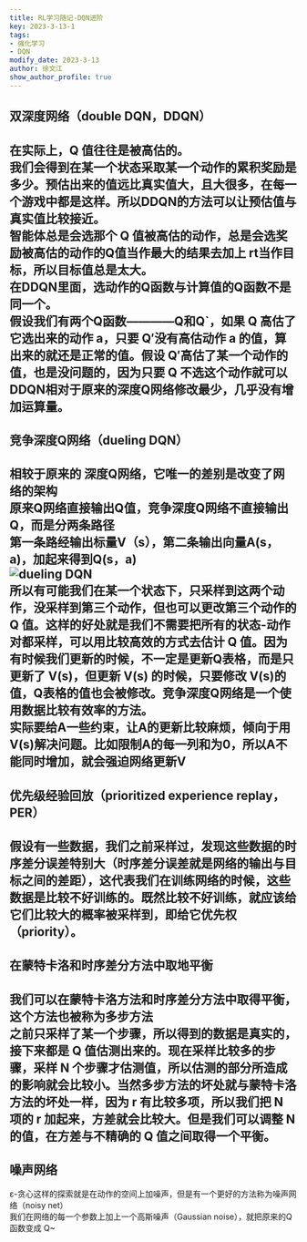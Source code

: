 ```yaml
---
title: RL学习随记-DQN进阶
key: 2023-3-13-1
tags: 
- 强化学习
- DQN
modify_date: 2023-3-13
author: 徐文江
show_author_profile: true
---
```


## 双深度网络（double DQN，DDQN）     
在实际上，Q 值往往是被高估的。    
我们会得到在某一个状态采取某一个动作的累积奖励是多少。预估出来的值远比真实值大，且大很多，在每一个游戏中都是这样。所以DDQN的方法可以让预估值与真实值比较接近。   
智能体总是会选那个 Q 值被高估的动作，总是会选奖励被高估的动作的Q值当作最大的结果去加上 rt当作目标，所以目标值总是太大。          
在DDQN里面，选动作的Q函数与计算值的Q函数不是同一个。    
假设我们有两个Q函数————Q和Q`，如果 Q 高估了它选出来的动作 a，只要 Q′没有高估动作 a 的值，算出来的就还是正常的值。假设 Q′高估了某一个动作的值，也是没问题的，因为只要 Q 不选这个动作就可以      
DDQN相对于原来的深度Q网络修改最少，几乎没有增加运算量。     
----------------       
## 竞争深度Q网络（dueling DQN）     
相较于原来的 深度Q网络，它唯一的差别是改变了网络的架构      
原来Q网络直接输出Q值，竞争深度Q网络不直接输出Q，而是分两条路径   
第一条路经输出标量V（s），第二条输出向量A(s，a)，加起来得到Q(s，a)        
![dueling DQN](https://datawhalechina.github.io/easy-rl/img/ch7/7.4.png)       
所以有可能我们在某一个状态下，只采样到这两个动作，没采样到第三个动作，但也可以更改第三个动作的 Q 值。这样的好处就是我们不需要把所有的状态-动作对都采样，可以用比较高效的方式去估计 Q 值。因为有时候我们更新的时候，不一定是更新Q表格，而是只更新了 V(s)，但更新 V(s) 的时候，只要修改 V(s)的值，Q表格的值也会被修改。竞争深度Q网络是一个使用数据比较有效率的方法。    
实际要给A一些约束，让A的更新比较麻烦，倾向于用V(s)解决问题。比如限制A的每一列和为0，所以A不能同时增加，就会强迫网络更新V      
----------------       
## 优先级经验回放（prioritized experience replay，PER）      
假设有一些数据，我们之前采样过，发现这些数据的时序差分误差特别大（时序差分误差就是网络的输出与目标之间的差距），这代表我们在训练网络的时候，这些数据是比较不好训练的。既然比较不好训练，就应该给它们比较大的概率被采样到，即给它优先权（priority）。         
----------------       
## 在蒙特卡洛和时序差分方法中取地平衡     
我们可以在蒙特卡洛方法和时序差分方法中取得平衡，这个方法也被称为多步方法        
之前只采样了某一个步骤，所以得到的数据是真实的，接下来都是 Q 值估测出来的。现在采样比较多的步骤，采样 N 个步骤才估测值，所以估测的部分所造成的影响就会比较小。当然多步方法的坏处就与蒙特卡洛方法的坏处一样，因为 r 有比较多项，所以我们把 N 项的 r 加起来，方差就会比较大。但是我们可以调整 N 的值，在方差与不精确的 Q 值之间取得一个平衡。          
-------------------          
## 噪声网络       
ε-贪心这样的探索就是在动作的空间上加噪声，但是有一个更好的方法称为噪声网络（noisy net）          
我们在网络的每一个参数上加上一个高斯噪声（Gaussian noise），就把原来的Q函数变成 Q~         
